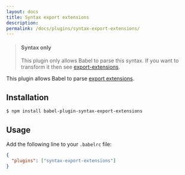 ```yaml
---
layout: docs
title: Syntax export extensions
description:
permalink: /docs/plugins/syntax-export-extensions/
---
```


<blockquote class="babel-callout babel-callout-info">
  <h4>Syntax only</h4>
  <p>
    This plugin only allows Babel to parse this syntax. If you want to transform it then
    see <a href="/docs/plugins/export-extensions">export-extensions</a>.
  </p>
</blockquote>

This plugin allows Babel to parse [export extensions](https://github.com/leebyron/ecmascript-more-export-from).

## Installation

```sh
$ npm install babel-plugin-syntax-export-extensions
```

## Usage

Add the following line to your `.babelrc` file:

```json
{
  "plugins": ["syntax-export-extensions"]
}
```
